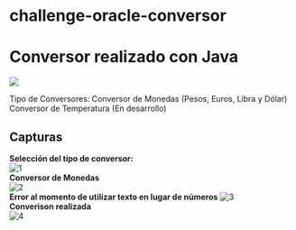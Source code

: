 # challenge-oracle-conversor 
# Conversor realizado con Java
   <p align="left">
   <img src="https://img.shields.io/badge/STATUS-EN%20DESAROLLO-green">
   </p>
Tipo de Conversores:  
Conversor de Monedas (Pesos, Euros, Libra y Dólar)  
Conversor de Temperatura (En desarrollo)

## Capturas
**Selección del tipo de conversor:**  
![1](https://user-images.githubusercontent.com/87452372/223576346-a9b7330d-9787-4ff1-a2a9-2e363b6d3fa3.png)  
**Conversor de Monedas**  
![2](https://user-images.githubusercontent.com/87452372/223576528-92b55a98-1f22-4ac7-aed4-465ecb640383.png)  
**Error al momento de utilizar texto en lugar de números**
![3](https://user-images.githubusercontent.com/87452372/223576694-571f8a8a-6e5f-4f67-a8c1-754140febed3.png)  
**Converison realizada**  
![4](https://user-images.githubusercontent.com/87452372/223576753-227d240e-4a38-4bc6-9e1d-cb855334979a.png)  
